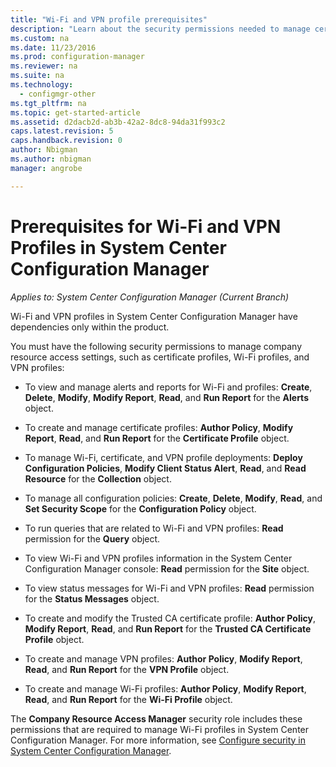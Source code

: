 ```yaml
---
title: "Wi-Fi and VPN profile prerequisites"
description: "Learn about the security permissions needed to manage certificate profiles, Wi-Fi profiles, and VPN profiles in System Center Configuration Manager."
ms.custom: na
ms.date: 11/23/2016
ms.prod: configuration-manager
ms.reviewer: na
ms.suite: na
ms.technology:
  - configmgr-other
ms.tgt_pltfrm: na
ms.topic: get-started-article
ms.assetid: d2dacb2d-ab3b-42a2-8dc8-94da31f993c2
caps.latest.revision: 5
caps.handback.revision: 0
author: Nbigmanms.author: nbigmanmanager: angrobe

---
```

# Prerequisites for Wi-Fi and VPN Profiles in System Center Configuration Manager*Applies to: System Center Configuration Manager (Current Branch)*
Wi-Fi and VPN profiles in System Center Configuration Manager have dependencies only within the product.  

 You must have the following security permissions to manage company resource access settings, such as certificate profiles, Wi-Fi profiles, and VPN profiles:  

-   To view and manage alerts and reports for Wi-Fi and profiles: **Create**, **Delete**, **Modify**, **Modify Report**, **Read**, and **Run Report** for the **Alerts** object.  

-   To create and manage certificate profiles: **Author Policy**, **Modify Report**, **Read**, and **Run Report** for the **Certificate Profile** object.  

-   To manage Wi-Fi, certificate, and VPN profile deployments: **Deploy Configuration Policies**, **Modify Client Status Alert**, **Read**, and **Read Resource** for the **Collection** object.  

-   To manage all configuration policies: **Create**, **Delete**, **Modify**, **Read**, and **Set Security Scope** for the **Configuration Policy** object.  

-   To run queries that are related to Wi-Fi and VPN profiles: **Read** permission for the **Query** object.  

-   To view Wi-Fi and VPN profiles information in the System Center Configuration Manager console: **Read** permission for the **Site** object.  

-   To view status messages for Wi-Fi and VPN profiles: **Read** permission for the **Status Messages** object.  

-   To create and modify the Trusted CA certificate profile: **Author Policy**, **Modify Report**, **Read**, and **Run Report** for the **Trusted CA Certificate Profile** object.  

-   To create and manage VPN profiles: **Author Policy**, **Modify Report**, **Read**, and **Run Report** for the **VPN Profile** object.  

-   To create and manage Wi-Fi profiles: **Author Policy**, **Modify Report**, **Read**, and **Run Report** for the **Wi-Fi Profile** object.  

 The **Company Resource Access Manager** security role includes these permissions that are required to manage Wi-Fi profiles in System Center Configuration Manager. For more information, see [Configure security in System Center Configuration Manager](../../core/plan-design/security/configure-security.md).
